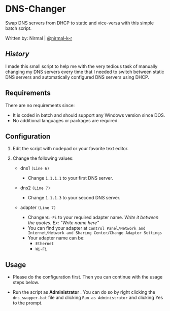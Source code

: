 # DNS-Changer

Swap DNS servers from DHCP to static and vice-versa with this simple batch script.

Written by: Nirmal | [@nirmal-k-r](https://github.com/nirmal-k-r)

*History*
--------------------------

I made this small script to help me with the very tedious task of manually changing my DNS servers every time that I needed to switch between static DNS servers and automatically configured DNS servers using DHCP.


Requirements
------------------------
There are no requirements since:
 - It is coded in batch and should support any Windows version since DOS.
 - No additional languages or packages are required.

Configuration
-----------------------
1. Edit the script with nodepad or your favorite text editor.

2. Change the following values:   
    - dns1 `(Line 6)`
        - Change `1.1.1.1` to your first DNS server.

    - dns2 `(Line 7)`
        - Change `1.1.1.3` to your second DNS server.

    - adapter `(Line 7)` 
        - Change `Wi-Fi` to your required adapter name. _Write it between the quotes. Ex: "Write name here"_
        - You can find your adapter at 
        `Control Panel/Network and Internet/Network and Sharing Center/Change Adapter Settings`
        - Your adapter name can be:
            - `Ethernet` 
            - `Wi-Fi` 

Usage
-----------------
- Please do the configuration first. Then you can continue with the usage steps below.

- Run the script as __**Administrator**__ . You can do so by right clicking the `dns_swapper.bat` file and clicking `Run as Administrator` and clicking Yes to the prompt.